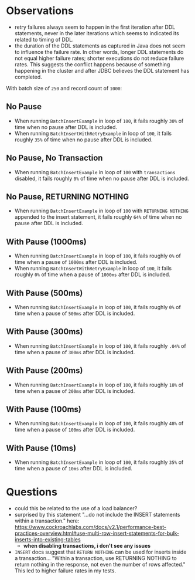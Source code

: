 # Observations

* retry failures always seem to happen in the first iteration after DDL statements, never in the later iterations which seems to indicated its related to timing of DDL.
* the duration of the DDL statements as captured in Java does not seem to influence the failure rate. In other words, longer DDL statements do not equal higher failure rates; shorter executions do not reduce failure rates.  This suggests the conflict happens because of something happening in the cluster and after JDBC believes the DDL statement has completed.

With batch size of `250` and record count of `1000`:

## No Pause
* When running `BatchInsertExample` in loop of `100`, it fails roughly `30%` of time when no pause after DDL is included.
* When running `BatchInsertWithRetryExample` in loop of `100`, it fails roughly `35%` of time when no pause after DDL is included.

## No Pause, No Transaction
* When running `BatchInsertExample` in loop of `100` with `transactions` disabled, it fails roughly `0%` of time when no pause after DDL is included.

## No Pause, RETURNING NOTHING
* When running `BatchInsertExample` in loop of `100` with `RETURNING NOTHING` appended to the insert statement, it fails roughly `64%` of time when no pause after DDL is included.


## With Pause (1000ms)
* When running `BatchInsertExample` in loop of `100`, it fails roughly `0%` of time when a pause of `1000ms` after DDL is included.
* When running `BatchInsertWithRetryExample` in loop of `100`, it fails roughly `0%` of time when a pause of `1000ms` after DDL is included.

## With Pause (500ms)
* When running `BatchInsertExample` in loop of `100`, it fails roughly `0%` of time when a pause of `500ms` after DDL is included.

## With Pause (300ms)
* When running `BatchInsertExample` in loop of `100`, it fails roughly `.04%` of time when a pause of `300ms` after DDL is included.

## With Pause (200ms)
* When running `BatchInsertExample` in loop of `100`, it fails roughly `18%` of time when a pause of `200ms` after DDL is included.

## With Pause (100ms)
* When running `BatchInsertExample` in loop of `100`, it fails roughly `48%` of time when a pause of `100ms` after DDL is included.

## With Pause (10ms)
* When running `BatchInsertExample` in loop of `100`, it fails roughly `35%` of time when a pause of `10ms` after DDL is included.

# Questions
* could this be related to the use of a load balancer?
* surprised by this statement "...do not include the INSERT statements within a transaction." here: https://www.cockroachlabs.com/docs/v2.1/performance-best-practices-overview.html#use-multi-row-insert-statements-for-bulk-inserts-into-existing-tables
    * __when disabling transactions, i don't see any issues__
* `INSERT` docs suggest that `RETURN NOTHING` can be used for inserts inside a transaction... "Within a transaction, use RETURNING NOTHING to return nothing in the response, not even the number of rows affected." This led to higher failure rates in my tests.